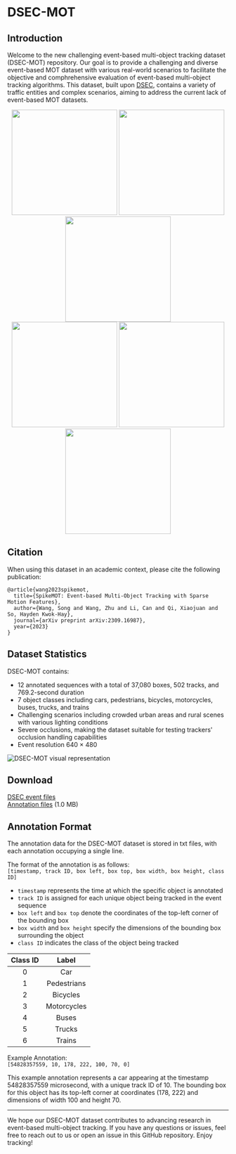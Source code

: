 # DSEC-MOT

## Introduction
Welcome to the new challenging event-based multi-object tracking dataset (DSEC-MOT) repository. Our goal is to provide a challenging and diverse event-based MOT dataset with various real-world scenarios to facilitate the objective and comphrehensive evaluation of event-based multi-object tracking algorithms. This dataset, built upon [DSEC](https://dsec.ifi.uzh.ch/), contains a variety of traffic entities and complex scenarios, aiming to address the current lack of event-based MOT datasets.

<div align=center>
<img src="https://github.com/wshku/DSEC-MOT/blob/main/figures/zurich_city_00_b.gif" width="240">  <img src="https://github.com/wshku/DSEC-MOT/blob/main/figures/zurich_city_01_d.gif" width="240">  <img src="https://github.com/wshku/DSEC-MOT/blob/main/figures/zurich_city_01_e.gif" width="240">
</div>

<div align=center>
<img src="https://github.com/wshku/DSEC-MOT/blob/main/figures/zurich_city_04_b.gif" width="240">  <img src="https://github.com/wshku/DSEC-MOT/blob/main/figures/zurich_city_09_d.gif" width="240">  <img src="https://github.com/wshku/DSEC-MOT/blob/main/figures/interlaken_00_e.gif" width="240">
</div>

## Citation
When using this dataset in an academic context, please cite the following publication:
```
@article{wang2023spikemot,
  title={SpikeMOT: Event-based Multi-Object Tracking with Sparse Motion Features},
  author={Wang, Song and Wang, Zhu and Li, Can and Qi, Xiaojuan and So, Hayden Kwok-Hay},
  journal={arXiv preprint arXiv:2309.16987},
  year={2023}
}
```

## Dataset Statistics
DSEC-MOT contains:
- 12 annotated sequences with a total of 37,080 boxes, 502 tracks, and 769.2-second duration
- 7 object classes including cars, pedestrians, bicycles, motorcycles, buses, trucks, and trains
- Challenging scenarios including crowded urban areas and rural scenes with various lighting conditions
- Severe occlusions, making the dataset suitable for testing trackers' occlusion handling capabilities
- Event resolution 640 $\times$ 480

![DSEC-MOT visual representation](https://github.com/wshku/DSEC-MOT/blob/main/figures/overview_dsecmot.png)

## Download
[DSEC event files](https://dsec.ifi.uzh.ch/dsec-datasets/download/)  
[Annotation files](https://drive.google.com/drive/folders/1falPNW7flsWYknmknCifD0pAsc-KXudR?usp=sharing) (1.0 MB)

## Annotation Format
The annotation data for the DSEC-MOT dataset is stored in txt files, with each annotation occupying a single line. 

The format of the annotation is as follows:  
`[timestamp, track ID, box left, box top, box width, box height, class ID]`

- `timestamp` represents the time at which the specific object is annotated
- `track ID` is assigned for each unique object being tracked in the event sequence
- `box left` and `box top` denote the coordinates of the top-left corner of the bounding box
- `box width` and `box height` specify the dimensions of the bounding box surrounding the object
- `class ID` indicates the class of the object being tracked

| Class ID |    Label    |
|:--------:|:-----------:|
| 0        | Car         |
| 1        | Pedestrians |
| 2        | Bicycles    |
| 3        | Motorcycles |
| 4        | Buses       |
| 5        | Trucks      |
| 6        | Trains      |

Example Annotation:  
`[54828357559, 10, 178, 222, 100, 70, 0]`

This example annotation represents a car appearing at the timestamp 54828357559 microsecond, with a unique track ID of 10. The bounding box for this object has its top-left corner at coordinates (178, 222) and dimensions of width 100 and height 70.

---
We hope our DSEC-MOT dataset contributes to advancing research in event-based multi-object tracking. If you have any questions or issues, feel free to reach out to us or open an issue in this GitHub repository. Enjoy tracking!

